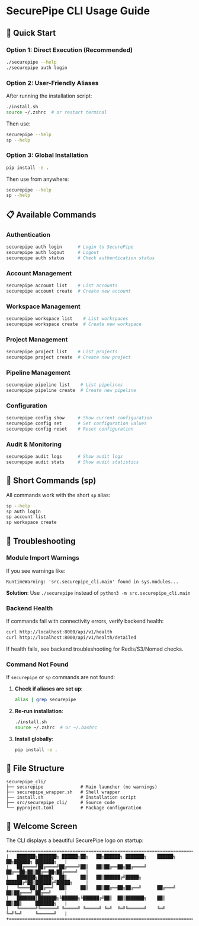 # SecurePipe CLI Usage Guide

## 🚀 Quick Start

### Option 1: Direct Execution (Recommended)
```bash
./securepipe --help
./securepipe auth login
```

### Option 2: User-Friendly Aliases
After running the installation script:
```bash
./install.sh
source ~/.zshrc  # or restart terminal
```

Then use:
```bash
securepipe --help
sp --help
```

### Option 3: Global Installation
```bash
pip install -e .
```

Then use from anywhere:
```bash
securepipe --help
sp --help
```

## 📋 Available Commands

### Authentication
```bash
securepipe auth login      # Login to SecurePipe
securepipe auth logout     # Logout
securepipe auth status     # Check authentication status
```

### Account Management
```bash
securepipe account list    # List accounts
securepipe account create  # Create new account
```

### Workspace Management
```bash
securepipe workspace list    # List workspaces
securepipe workspace create  # Create new workspace
```

### Project Management
```bash
securepipe project list    # List projects
securepipe project create  # Create new project
```

### Pipeline Management
```bash
securepipe pipeline list    # List pipelines
securepipe pipeline create  # Create new pipeline
```

### Configuration
```bash
securepipe config show     # Show current configuration
securepipe config set      # Set configuration values
securepipe config reset    # Reset configuration
```

### Audit & Monitoring
```bash
securepipe audit logs      # Show audit logs
securepipe audit stats     # Show audit statistics
```

## 🎯 Short Commands (sp)

All commands work with the short `sp` alias:
```bash
sp --help
sp auth login
sp account list
sp workspace create
```

## 🔧 Troubleshooting

### Module Import Warnings
If you see warnings like:
```
RuntimeWarning: 'src.securepipe_cli.main' found in sys.modules...
```

**Solution**: Use `./securepipe` instead of `python3 -m src.securepipe_cli.main`

### Backend Health

If commands fail with connectivity errors, verify backend health:

```bash
curl http://localhost:8000/api/v1/health
curl http://localhost:8000/api/v1/health/detailed
```

If health fails, see backend troubleshooting for Redis/S3/Nomad checks.

### Command Not Found
If `securepipe` or `sp` commands are not found:

1. **Check if aliases are set up**:
   ```bash
   alias | grep securepipe
   ```

2. **Re-run installation**:
   ```bash
   ./install.sh
   source ~/.zshrc  # or ~/.bashrc
   ```

3. **Install globally**:
   ```bash
   pip install -e .
   ```

## 📁 File Structure
```
securepipe_cli/
├── securepipe              # Main launcher (no warnings)
├── securepipe_wrapper.sh   # Shell wrapper
├── install.sh              # Installation script
├── src/securepipe_cli/     # Source code
└── pyproject.toml          # Package configuration
```

## 🎨 Welcome Screen
The CLI displays a beautiful SecurePipe logo on startup:
```
+======================================================================================+
|   ███████╗███████╗ ██████╗██╗   ██╗██████╗ ███████╗    ██████╗ ██╗██████╗ ███████╗   |
|   ██╔════╝██╔════╝██╔════╝██║   ██║██╔══██╗██╔════╝    ██╔══██╗██║██╔══██╗██╔════╝   |
|   ███████╗█████╗  ██║     ██║   ██║██████╔╝█████╗      ██████╔╝██║██████╔╝█████╗     |
|   ╚════██║██╔══╝  ██║     ██║   ██║██╔══██╗██╔══╝      ██╔═══╝ ██║██╔═══╝ ██╔══╝     |
|   ███████║███████╗╚██████╗╚██████╔╝██║  ██║███████╗    ██║     ██║██║     ███████╗   |
|   ╚══════╝╚══════╝ ╚═════╝ ╚═════╝ ╚═╝  ╚═╝╚══════╝    ╚═╝     ╚═╝╚═╝     ╚══════╝   |
+======================================================================================+
``` 
